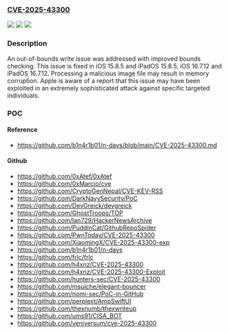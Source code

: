 ### [CVE-2025-43300](https://cve.mitre.org/cgi-bin/cvename.cgi?name=CVE-2025-43300)
![](https://img.shields.io/static/v1?label=Product&message=iOS%20and%20iPadOS&color=blue)
![](https://img.shields.io/static/v1?label=Version&message=unspecified%20&color=brightgreen)
![](https://img.shields.io/static/v1?label=Vulnerability&message=Processing%20a%20malicious%20image%20file%20may%20result%20in%20memory%20corruption.%20Apple%20is%20aware%20of%20a%20report%20that%20this%20issue%20may%20have%20been%20exploited%20in%20an%20extremely%20sophisticated%20attack%20against%20specific%20targeted%20individuals.&color=brightgreen)

### Description

An out-of-bounds write issue was addressed with improved bounds checking. This issue is fixed in iOS 15.8.5 and iPadOS 15.8.5, iOS 16.7.12 and iPadOS 16.7.12. Processing a malicious image file may result in memory corruption. Apple is aware of a report that this issue may have been exploited in an extremely sophisticated attack against specific targeted individuals.

### POC

#### Reference
- https://github.com/b1n4r1b01/n-days/blob/main/CVE-2025-43300.md

#### Github
- https://github.com/0xAtef/0xAtef
- https://github.com/0xMarcio/cve
- https://github.com/CryptoGenNepal/CVE-KEV-RSS
- https://github.com/DarkNavySecurity/PoC
- https://github.com/DevGreick/devgreick
- https://github.com/GhostTroops/TOP
- https://github.com/Ian729/HackerNewsArchive
- https://github.com/PuddinCat/GithubRepoSpider
- https://github.com/PwnToday/CVE-2025-43300
- https://github.com/XiaomingX/CVE-2025-43300-exp
- https://github.com/b1n4r1b01/n-days
- https://github.com/frlc/frlc
- https://github.com/h4xnz/CVE-2025-43300
- https://github.com/h4xnz/CVE-2025-43300-Exploit
- https://github.com/hunters-sec/CVE-2025-43300
- https://github.com/msuiche/elegant-bouncer
- https://github.com/nomi-sec/PoC-in-GitHub
- https://github.com/perplext/AmpSwiftUI
- https://github.com/thexnumb/thexwriteup
- https://github.com/ums91/CISA_BOT
- https://github.com/veniversum/cve-2025-43300

